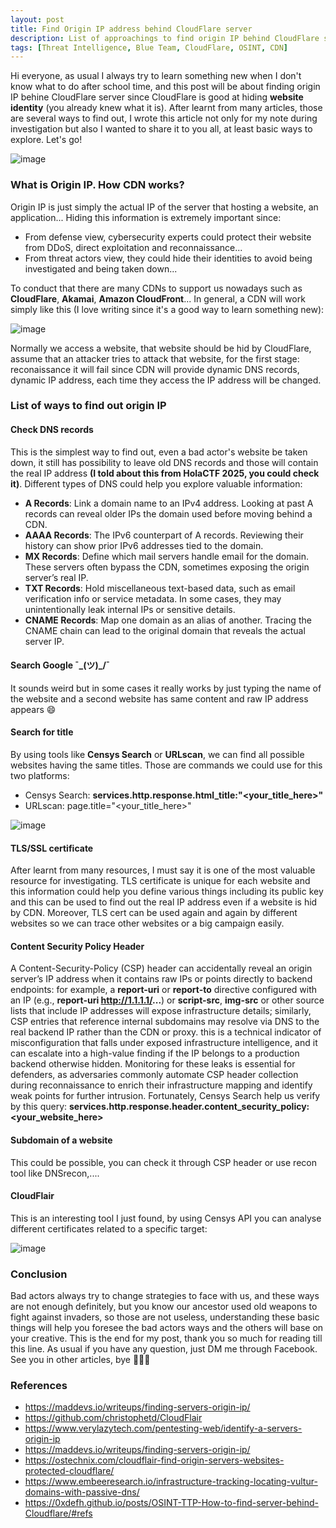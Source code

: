 ```yaml
---
layout: post
title: Find Origin IP address behind CloudFlare server
description: List of approachings to find origin IP behind CloudFlare server
tags: [Threat Intelligence, Blue Team, CloudFlare, OSINT, CDN]
---
```


Hi everyone, as usual I always try to learn something new when I don't know what to do after school time, and this post will be about finding origin IP behine CloudFlare 
server since CloudFlare is good at hiding **website identity** (you already knew what it is). After learnt from many articles, those are several ways to find out, I wrote 
this article not only for my note during investigation but also I wanted to share it to you all, at least basic ways to explore. Let's go!

![image](https://github.com/user-attachments/assets/538e7e45-543c-469e-be55-94df8b4d2385)

### What is Origin IP. How CDN works?

Origin IP is just simply the actual IP of the server that hosting a website, an application... Hiding this information is extremely important since:
  - From defense view, cybersecurity experts could protect their website from DDoS, direct exploitation and reconnaissance...
  - From threat actors view, they could hide their identities to avoid being investigated and being taken down...

To conduct that there are many CDNs to support us nowadays such as **CloudFlare**, **Akamai**, **Amazon CloudFront**... In general, a CDN will work simply like this (I love 
writing since it's a good way to learn something new):

![image](https://github.com/user-attachments/assets/4bcd28fb-f98c-45ad-a36e-8a98852cfac4)

Normally we access a website, that website should be hid by CloudFlare, assume that an attacker tries to attack that website, for the first stage: reconaissance 
it will fail since CDN will provide dynamic DNS records, dynamic IP address, each time they access the IP address will be changed. 

### List of ways to find out origin IP 
#### Check DNS records

This is the simplest way to find out, even a bad actor's website be taken down, it still has possibility to leave old DNS records and those will contain the real IP address 
**(I told about this from HolaCTF 2025, you could check it)**. Different types of DNS could help you explore valuable information:

- **A Records**: Link a domain name to an IPv4 address. Looking at past A records can reveal older IPs the domain used before moving behind a CDN.
- **AAAA Records**: The IPv6 counterpart of A records. Reviewing their history can show prior IPv6 addresses tied to the domain.
- **MX Records**: Define which mail servers handle email for the domain. These servers often bypass the CDN, sometimes exposing the origin server’s real IP.
- **TXT Records**: Hold miscellaneous text-based data, such as email verification info or service metadata. In some cases, they may unintentionally leak internal IPs or sensitive details.
- **CNAME Records**: Map one domain as an alias of another. Tracing the CNAME chain can lead to the original domain that reveals the actual server IP.

#### Search Google ¯\_(ツ)_/¯

It sounds weird but in some cases it really works by just typing the name of the website and a second website has same content and raw IP address appears 😄

#### Search for title

By using tools like **Censys Search** or **URLscan**, we can find all possible websites having the same titles. Those are commands we could use for this two platforms: 
- Censys Search: **services.http.response.html_title:"<your_title_here>"**
- URLscan: page.title="<your_title_here>"

![image](https://github.com/user-attachments/assets/be520653-1047-47c7-9eea-ace76a084683)

#### TLS/SSL certificate

After learnt from many resources, I must say it is one of the most valuable resource for investigating. TLS certificate is unique for each website and this information 
could help you define various things including its public key and this can be used to find out the real IP address even if a website is hid by CDN. Moreover, TLS cert can 
be used again and again by different websites so we can trace other websites or a big campaign easily.

#### Content Security Policy Header 

A Content-Security-Policy (CSP) header can accidentally reveal an origin server’s IP address when it contains raw IPs or points directly to backend endpoints: 
for example, a **report-uri** or **report-to** directive configured with an IP (e.g., **report-uri http://1.1.1.1/...**) or **script-src**, **img-src** or other source 
lists that include IP addresses will expose infrastructure details; similarly, CSP entries that reference internal subdomains may resolve via DNS to the real 
backend IP rather than the CDN or proxy. this is a technical indicator of misconfiguration that falls under exposed infrastructure intelligence, and it can escalate 
into a high-value finding if the IP belongs to a production backend otherwise hidden. Monitoring for these leaks is essential for defenders, as adversaries commonly 
automate CSP header collection during reconnaissance to enrich their infrastructure mapping and identify weak points for further intrusion. Fortunately, Censys Search help 
us verify by this query: **services.http.response.header.content_security_policy: <your_website_here>**

#### Subdomain of a website

This could be possible, you can check it through CSP header or use recon tool like DNSrecon,....

#### CloudFlair

This is an interesting tool I just found, by using Censys API you can analyse different certificates related to a specific target:

![image](https://github.com/user-attachments/assets/1e0c7b47-0430-4aaa-a2f8-b0997c218842)

### Conclusion

Bad actors always try to change strategies to face with us, and these ways are not enough definitely, but you know our ancestor used old weapons to fight against invaders, 
so those are not useless, understanding these basic things will help you foresee the bad actors ways and the others will base on your creative. This is the end for my post, 
thank you so much for reading till this line. As usual if you have any question, just DM me through Facebook. See you in other articles, bye 💙💙💙

### References
- https://maddevs.io/writeups/finding-servers-origin-ip/
- https://github.com/christophetd/CloudFlair
- https://www.verylazytech.com/pentesting-web/identify-a-servers-origin-ip
- https://maddevs.io/writeups/finding-servers-origin-ip/
- https://ostechnix.com/cloudflair-find-origin-servers-websites-protected-cloudflare/
- https://www.embeeresearch.io/infrastructure-tracking-locating-vultur-domains-with-passive-dns/
- https://0xdefh.github.io/posts/OSINT-TTP-How-to-find-server-behind-Cloudflare/#refs

